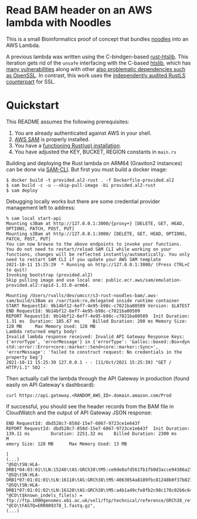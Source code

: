 # Read BAM header on an AWS lambda with Noodles

This is a small Bioinformatics proof of concept that bundles [noodles](http://github.com/zaeleus/noodles) into an AWS Lambda.

A previous lambda was written using the C-bindgen-based [rust-htslib](https://github.com/brainstorm/s3-rust-htslib-bam). This iteration gets rid of the `unsafe` interfacing with the C-based [htslib](https://github.com/samtools/htslib), which has [many vulnerabilities](https://github.com/samtools/htslib/pulls?q=oss-fuzz) along with other [also problematic dependencies such as OpenSSL](https://www.openssl.org/news/vulnerabilities.html). In contrast, this work uses the [independently audited RustLS counterpart](http://jbp.io/2020/06/14/rustls-audit.html) for SSL.

# Quickstart

This README assumes the following prerequisites:

1. You are already authenticated against AWS in your shell.
1. [AWS SAM](https://aws.amazon.com/serverless/sam/) is properly installed.
1. You have a [functioning Rust(up) installation](https://rustup.rs/).
1. You have adjusted the KEY, BUCKET, REGION constants in `main.rs`

Building and deploying the Rust lambda on ARM64 (Graviton2 instances) can be done via [SAM-CLI](https://docs.aws.amazon.com/serverless-application-model/latest/developerguide/serverless-sam-cli-install.html). But first you must build a docker image:

```
$ docker build -t provided.al2-rust . -f Dockerfile-provided.al2
$ sam build -c -u --skip-pull-image -bi provided.al2-rust
$ sam deploy
```

Debugging locally works but there are some credential provider management left to address:

```
% sam local start-api
Mounting s3Bam at http://127.0.0.1:3000/{proxy+} [DELETE, GET, HEAD, OPTIONS, PATCH, POST, PUT]
Mounting s3Bam at http://127.0.0.1:3000/ [DELETE, GET, HEAD, OPTIONS, PATCH, POST, PUT]
You can now browse to the above endpoints to invoke your functions. You do not need to restart/reload SAM CLI while working on your functions, changes will be reflected instantly/automatically. You only need to restart SAM CLI if you update your AWS SAM template
2021-10-11 15:25:29  * Running on http://127.0.0.1:3000/ (Press CTRL+C to quit)
Invoking bootstrap (provided.al2)
Skip pulling image and use local one: public.ecr.aws/sam/emulation-provided.al2:rapid-1.33.0-arm64.

Mounting /Users/rvalls/dev/umccr/s3-rust-noodles-bam/.aws-sam/build/s3Bam as /var/task:ro,delegated inside runtime container
START RequestId: 9b14bf12-6ef7-4e95-b98c-c7821ba00509 Version: $LATEST
END RequestId: 9b14bf12-6ef7-4e95-b98c-c7821ba00509
REPORT RequestId: 9b14bf12-6ef7-4e95-b98c-c7821ba00509  Init Duration: 1.31 ms  Duration: 185.67 ms     Billed Duration: 200 ms Memory Size: 128 MB     Max Memory Used: 128 MB
Lambda returned empty body!
Invalid lambda response received: Invalid API Gateway Response Keys: {'errorType', 'errorMessage'} in {'errorType': '&alloc::boxed::Box<dyn std::error::Error+core::marker::Send+core::marker::Sync>', 'errorMessage': 'failed to construct request: No credentials in the property bag'}
2021-10-11 15:25:39 127.0.0.1 - - [11/Oct/2021 15:25:39] "GET / HTTP/1.1" 502 -
```

Then actually call the lambda through the API Gateway in production (found easily on API Gateway's dashboard):

```
curl https://api.gateway.<RANDOM_AWS_ID>.domain.amazon.com/Prod
```

If successful, you should see the header records from the BAM file in CloudWatch and the output of API Gateway JSON response:

```
END RequestId: dbd528c7-858d-15e7-6067-9723ce1e643f
REPORT RequestId: dbd528c7-858d-15e7-6067-9723ce1e643f  Init Duration: 139.11 ms        Duration: 2251.32 ms    Billed Duration: 2300 ms      M
emory Size: 128 MB      Max Memory Used: 13 MB

[
(...)
"@SQ\tSN:HLA-DRB1*04:03:01\tLN:15246\tAS:GRCh38\tM5:ce0de8afd561fb1fb0d3acce94386a27\tUR:ftp://ftp.1000genomes.ebi.ac.uk/vol1/ftp/technical/reference/GRCh38_reference_genome/GRCh38_full_analysis_set_plus_decoy_hla.fa\tSP:Human",
"@SQ\tSN:HLA-DRB1*07:01:01:01\tLN:16110\tAS:GRCh38\tM5:4063054a8189fbc81248b0f37b8273fd\tUR:ftp://ftp.1000genomes.ebi.ac.uk/vol1/ftp/technical/reference/GRCh38_reference_genome/GRCh38_full_analysis_set_plus_decoy_hla.fa\tSP:Human",
"@SQ\tSN:HLA-DRB1*07:01:01:02\tLN:16120\tAS:GRCh38\tM5:a4b1a49cfe8fb2c98c178c02b6c64ed4\tUR:ftp://ftp.1000genomes.ebi.ac.uk/vol1/ftp/technical/reference/GRCh38_reference_genome/GRCh38_full_analysis_set_plus_decoy_hla.fa\tSP:Human",
"@CO\t$known_indels_file(s) = ftp://ftp.1000genomes.ebi.ac.uk/vol1/ftp/technical/reference/GRCh38_reference_genome/other_mapping_resources/ALL.wgs.1000G_phase3.GRCh38.ncbi_remapper.20150424.shapeit2_indels.vcf.gz",
"@CO\tFASTQ=ERR009378_1.fastq.gz",
(...)
```
